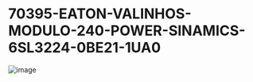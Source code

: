 # 70395-EATON-VALINHOS-MODULO-240-POWER-SINAMICS-6SL3224-0BE21-1UA0

![image](https://github.com/alanmmartins/70395-EATON-VALINHOS-MODULO-240-POWER-SINAMICS-6SL3224-0BE21-1UA0/assets/63621071/8b713411-8377-4ee2-a5d9-980fb2d3c26a)

##
